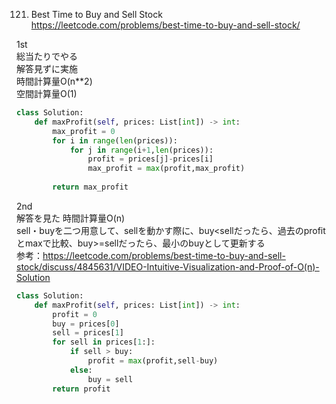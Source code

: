 121. Best Time to Buy and Sell Stock   
https://leetcode.com/problems/best-time-to-buy-and-sell-stock/

1st    
総当たりでやる   
解答見ずに実施   
時間計算量O(n**2)    
空間計算量O(1)   
```python
class Solution:
    def maxProfit(self, prices: List[int]) -> int:
        max_profit = 0
        for i in range(len(prices)):
            for j in range(i+1,len(prices)):
                profit = prices[j]-prices[i]
                max_profit = max(profit,max_profit)
        
        return max_profit
```

2nd   
解答を見た
時間計算量O(n)   
sell・buyを二つ用意して、sellを動かす際に、buy<sellだったら、過去のprofitとmaxで比較、buy>=sellだったら、最小のbuyとして更新する   
参考：https://leetcode.com/problems/best-time-to-buy-and-sell-stock/discuss/4845631/VIDEO-Intuitive-Visualization-and-Proof-of-O(n)-Solution

```python
class Solution:
    def maxProfit(self, prices: List[int]) -> int:
        profit = 0
        buy = prices[0]
        sell = prices[1]
        for sell in prices[1:]:
            if sell > buy:
                profit = max(profit,sell-buy)
            else:
                buy = sell
        return profit
```
